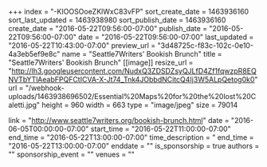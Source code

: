 +++
index = "-KIOOSOoeZKlWxC83vFP"
sort_create_date = 1463936160
sort_last_updated = 1463938980
sort_publish_date = 1463936160
create_date = "2016-05-22T09:56:00-07:00"
publish_date = "2016-05-22T09:56:00-07:00"
date = "2016-05-22T09:56:00-07:00"
last_updated = "2016-05-22T10:43:00-07:00"
preview_url = "3d48725c-f83c-102c-0e10-4a3eb5ef9e8c"
name = "Seattle7Writers' Bookish Brunch"
title = "Seattle7Writers' Bookish Brunch"
[[image]]
resize_url = "http://lh3.googleusercontent.com/NudxQ3ZDSDZsyQJLfD4Zf1fqwzpR8EQNVTbYTlAeabFPQFCtICVA-X-Jt74_Tnk4JObbdNCitcQ4Ij3W5ALpQetog0k0"
url = "/webhook-uploads/1463938696502/Essential%20Maps%20for%20the%20lost%20Caletti.jpg"
height = 960
width = 663
type = "image/jpeg"
size = 79014

link = "http://www.seattle7writers.org/bookish-brunch.html"
date = "2016-06-05T00:00:00-07:00"
start_time = "2016-05-22T11:00:00-07:00"
end_time = "2016-05-22T13:00:00-07:00"
time_description = "
end_time = "2016-05-22T13:00:00-07:00"
enddate = ""
is_sponsorship = true
authors = ""
sponsorship_event = ""
venues = ""
